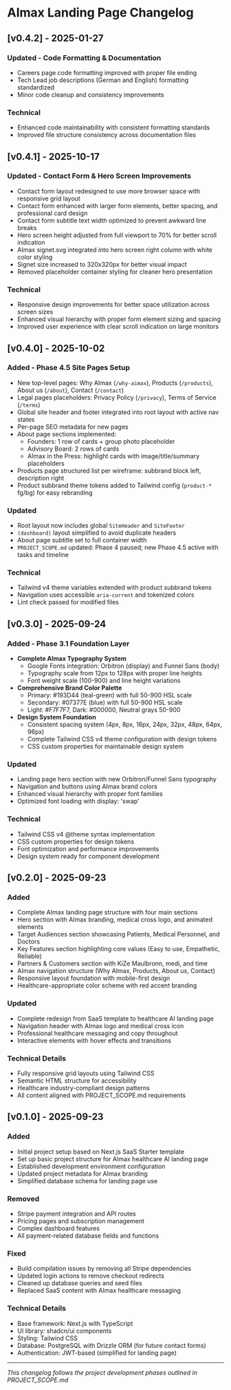 # AImax Landing Page Changelog

## [v0.4.2] - 2025-01-27

### Updated - Code Formatting & Documentation
- Careers page code formatting improved with proper file ending
- Tech Lead job descriptions (German and English) formatting standardized
- Minor code cleanup and consistency improvements

### Technical
- Enhanced code maintainability with consistent formatting standards
- Improved file structure consistency across documentation files

## [v0.4.1] - 2025-10-17

### Updated - Contact Form & Hero Screen Improvements
- Contact form layout redesigned to use more browser space with responsive grid layout
- Contact form enhanced with larger form elements, better spacing, and professional card design
- Contact form subtitle text width optimized to prevent awkward line breaks
- Hero screen height adjusted from full viewport to 70% for better scroll indication
- AImax signet.svg integrated into hero screen right column with white color styling
- Signet size increased to 320x320px for better visual impact
- Removed placeholder container styling for cleaner hero presentation

### Technical
- Responsive design improvements for better space utilization across screen sizes
- Enhanced visual hierarchy with proper form element sizing and spacing
- Improved user experience with clear scroll indication on large monitors

## [v0.4.0] - 2025-10-02

### Added - Phase 4.5 Site Pages Setup
- New top-level pages: Why AImax (`/why-aimax`), Products (`/products`), About us (`/about`), Contact (`/contact`)
- Legal pages placeholders: Privacy Policy (`/privacy`), Terms of Service (`/terms`)
- Global site header and footer integrated into root layout with active nav states
- Per-page SEO metadata for new pages
- About page sections implemented:
  - Founders: 1 row of cards + group photo placeholder
  - Advisory Board: 2 rows of cards
  - AImax in the Press: highlight cards with image/title/summary placeholders
- Products page structured list per wireframe: subbrand block left, description right
- Product subbrand theme tokens added to Tailwind config (`product-*` fg/bg) for easy rebranding

### Updated
- Root layout now includes global `SiteHeader` and `SiteFooter`
- `(dashboard)` layout simplified to avoid duplicate headers
- About page subtitle set to full container width
- `PROJECT_SCOPE.md` updated: Phase 4 paused; new Phase 4.5 active with tasks and timeline

### Technical
- Tailwind v4 theme variables extended with product subbrand tokens
- Navigation uses accessible `aria-current` and tokenized colors
- Lint check passed for modified files

## [v0.3.0] - 2025-09-24

### Added - Phase 3.1 Foundation Layer
- **Complete AImax Typography System**
  - Google Fonts integration: Orbitron (display) and Funnel Sans (body)
  - Typography scale from 12px to 128px with proper line heights
  - Font weight scale (100-900) and line height variations
- **Comprehensive Brand Color Palette**
  - Primary: #193D44 (teal-green) with full 50-900 HSL scale
  - Secondary: #07377E (blue) with full 50-900 HSL scale  
  - Light: #F7F7F7, Dark: #000000, Neutral grays 50-900
- **Design System Foundation**
  - Consistent spacing system (4px, 8px, 16px, 24px, 32px, 48px, 64px, 96px)
  - Complete Tailwind CSS v4 theme configuration with design tokens
  - CSS custom properties for maintainable design system

### Updated
- Landing page hero section with new Orbitron/Funnel Sans typography
- Navigation and buttons using AImax brand colors
- Enhanced visual hierarchy with proper font families
- Optimized font loading with display: 'swap'

### Technical
- Tailwind CSS v4 @theme syntax implementation
- CSS custom properties for design tokens
- Font optimization and performance improvements
- Design system ready for component development

## [v0.2.0] - 2025-09-23

### Added
- Complete AImax landing page structure with four main sections
- Hero section with AImax branding, medical cross logo, and animated elements
- Target Audiences section showcasing Patients, Medical Personnel, and Doctors
- Key Features section highlighting core values (Easy to use, Empathetic, Reliable)
- Partners & Customers section with KiZe Maulbronn, medi, and time
- AImax navigation structure (Why AImax, Products, About us, Contact)
- Responsive layout foundation with mobile-first design
- Healthcare-appropriate color scheme with red accent branding

### Updated
- Complete redesign from SaaS template to healthcare AI landing page
- Navigation header with AImax logo and medical cross icon
- Professional healthcare messaging and copy throughout
- Interactive elements with hover effects and transitions

### Technical Details
- Fully responsive grid layouts using Tailwind CSS
- Semantic HTML structure for accessibility
- Healthcare industry-compliant design patterns
- All content aligned with PROJECT_SCOPE.md requirements

## [v0.1.0] - 2025-09-23

### Added
- Initial project setup based on Next.js SaaS Starter template
- Set up basic project structure for AImax healthcare AI landing page
- Established development environment configuration
- Updated project metadata for AImax branding
- Simplified database schema for landing page use

### Removed
- Stripe payment integration and API routes
- Pricing pages and subscription management
- Complex dashboard features
- All payment-related database fields and functions

### Fixed
- Build compilation issues by removing all Stripe dependencies
- Updated login actions to remove checkout redirects
- Cleaned up database queries and seed files
- Replaced SaaS content with AImax healthcare messaging

### Technical Details
- Base framework: Next.js with TypeScript
- UI library: shadcn/ui components
- Styling: Tailwind CSS
- Database: PostgreSQL with Drizzle ORM (for future contact forms)
- Authentication: JWT-based (simplified for landing page)

---

*This changelog follows the project development phases outlined in PROJECT_SCOPE.md*
